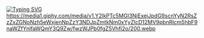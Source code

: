   <a href="https://git.io/typing-svg"><img src="https://readme-typing-svg.herokuapp.com?font=Fira+Code&duration=10000&pause=1000&color=000000&width=435&lines=%F0%9F%91%8B+Hello+World%2C+I%E2%80%99m+Gabriel+be+very+welcome!!" alt="Typing SVG" /></a>
  https://media1.giphy.com/media/v1.Y2lkPTc5MGI3NjExejJpdG9scnYyN2RsZzZxZGNoNzh5eWxjenNpZzY3NDJpZmtkNm0xYyZlcD12MV9pbnRlcm5hbF9naWZfYnlfaWQmY3Q9Zw/fwzWJPb0fgZ5Vhfi2o/200.webp


